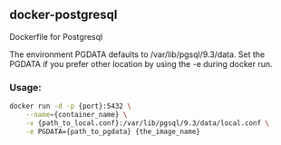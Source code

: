 ## docker-postgresql

Dockerfile for Postgresql

The environment PGDATA defaults to /var/lib/pgsql/9.3/data. Set the PGDATA if you prefer other location by using the -e during docker run.

### Usage:
```bash
docker run -d -p {port}:5432 \
    --name={container_name} \
    -v {path_to_local.conf}:/var/lib/pgsql/9.3/data/local.conf \
    -e PGDATA={path_to_pgdata} {the_image_name}
```
